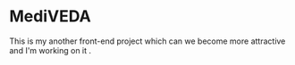 # MediVEDA
This is my another front-end project  which can we become more attractive and I'm working on it .
